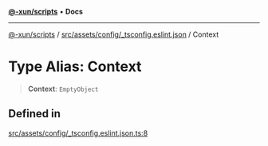 [**@-xun/scripts**](../../../../../README.md) • **Docs**

***

[@-xun/scripts](../../../../../README.md) / [src/assets/config/\_tsconfig.eslint.json](../README.md) / Context

# Type Alias: Context

> **Context**: `EmptyObject`

## Defined in

[src/assets/config/\_tsconfig.eslint.json.ts:8](https://github.com/Xunnamius/xscripts/blob/86b76a595de7a0bbf273ef7bb201d4c62f5e3d77/src/assets/config/_tsconfig.eslint.json.ts#L8)
